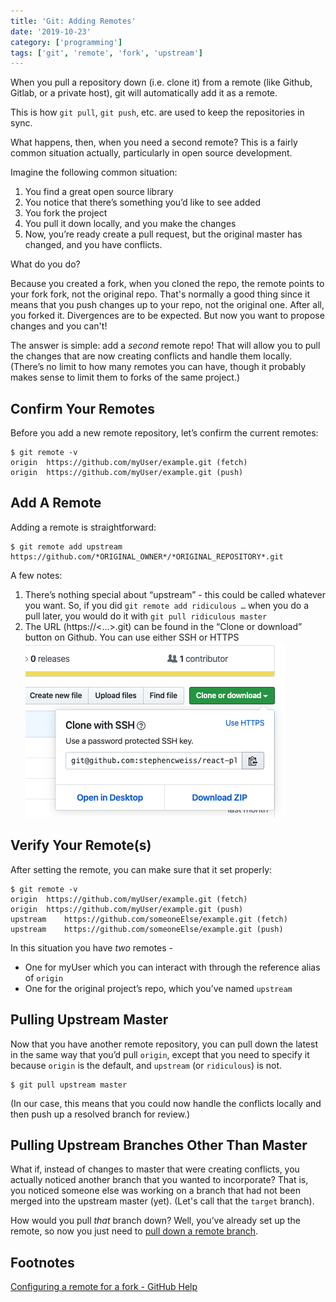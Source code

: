 ```yaml
---
title: 'Git: Adding Remotes'
date: '2019-10-23'
category: ['programming']
tags: ['git', 'remote', 'fork', 'upstream']
---
```


When you pull a repository down (i.e. clone it) from a remote (like Github, Gitlab, or a private host), git will automatically add it as a remote.

This is how `git pull`, `git push`, etc. are used to keep the repositories in sync.

What happens, then, when you need a second remote? This is a fairly common situation actually, particularly in open source development.

Imagine the following common situation:

1. You find a great open source library
2. You notice that there’s something you’d like to see added
3. You fork the project
4. You pull it down locally, and you make the changes
5. Now, you’re ready create a pull request, but the original master has changed, and you have conflicts.

What do you do?

Because you created a fork, when you cloned the repo, the remote points to your fork fork, not the original repo. That's normally a good thing since it means that you push changes up to your repo, not the original one. After all, you forked it. Divergences are to be expected. But now you want to propose changes and you can't!

The answer is simple: add a _second_ remote repo! That will allow you to pull the changes that are now creating conflicts and handle them locally. (There’s no limit to how many remotes you can have, though it probably makes sense to limit them to forks of the same project.)

## Confirm Your Remotes

Before you add a new remote repository, let’s confirm the current remotes:

```shell
$ git remote -v
origin	https://github.com/myUser/example.git (fetch)
origin	https://github.com/myUser/example.git (push)
```

## Add A Remote

Adding a remote is straightforward:

```shell
$ git remote add upstream https://github.com/*ORIGINAL_OWNER*/*ORIGINAL_REPOSITORY*.git
```

A few notes:

1. There’s nothing special about “upstream” - this could be called whatever you want. So, if you did `git remote add ridiculous …` when you do a pull later, you would do it with `git pull ridiculous master`
2. The URL (https://<…>.git) can be found in the “Clone or download” button on Github. You can use either SSH or HTTPS
   ![github-clone-with-ssh-window](github-clone-with-ssh-window.png)

## Verify Your Remote(s)

After setting the remote, you can make sure that it set properly:

```shell
$ git remote -v
origin	https://github.com/myUser/example.git (fetch)
origin	https://github.com/myUser/example.git (push)
upstream	https://github.com/someoneElse/example.git (fetch)
upstream	https://github.com/someoneElse/example.git (push)
```

In this situation you have _two_ remotes -

-   One for myUser which you can interact with through the reference alias of `origin`
-   One for the original project’s repo, which you’ve named `upstream`

## Pulling Upstream Master

Now that you have another remote repository, you can pull down the latest in the same way that you’d pull `origin`, except that you need to specify it because `origin` is the default, and `upstream` (or `ridiculous`) is not.

```shell
$ git pull upstream master
```

(In our case, this means that you could now handle the conflicts locally and then push up a resolved branch for review.)

## Pulling Upstream Branches Other Than Master

What if, instead of changes to master that were creating conflicts, you actually noticed another branch that you wanted to incorporate? That is, you noticed someone else was working on a branch that had not been merged into the upstream master (yet). (Let's call that the `target` branch).

How would you pull _that_ branch down? Well, you’ve already set up the remote, so now you just need to [pull down a remote branch](../../2019-04-27/git-checkout-remote-branch/).

## Footnotes

[Configuring a remote for a fork - GitHub Help](https://help.github.com/en/articles/configuring-a-remote-for-a-fork)
